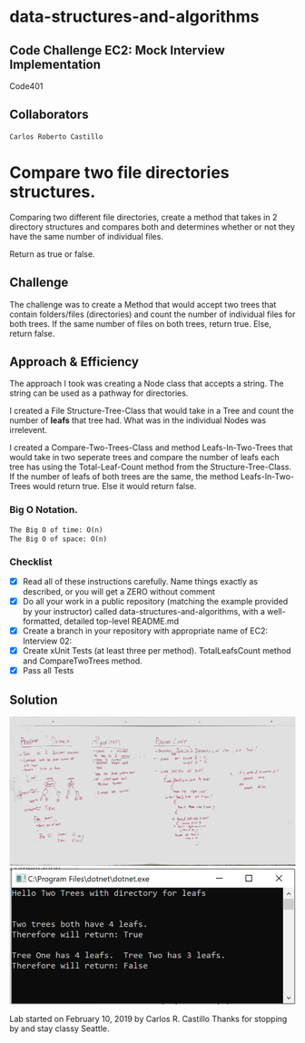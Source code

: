 # data-structures-and-algorithms
## Code Challenge EC2: Mock Interview Implementation
Code401 

## Collaborators
```
Carlos Roberto Castillo
```

# Compare two file directories structures.
<!-- Short summary or background information -->
Comparing two different file directories, create a method that takes in 2 directory structures and compares both and determines whether or not they have the same number of individual files.

Return as true or false.

## Challenge
<!-- Description of the challenge -->
The challenge was to create a Method that would accept two trees that contain folders/files (directories) and count the number of individual files for both trees.  If the same number of files on both trees, return true.  Else, return false.


## Approach & Efficiency

<!-- What approach did you take? Why? What is the Big O space/time for this approach? -->
The approach I took was creating a Node class that accepts a string.  The string can be used as a pathway for directories.  

I created a File Structure-Tree-Class that would take in a Tree and count the number of **leafs** that tree had.  What was in the individual Nodes was irrelevent.

I created a Compare-Two-Trees-Class and method Leafs-In-Two-Trees that would take in two seperate trees and compare the number of leafs each tree has using the Total-Leaf-Count method from the Structure-Tree-Class.  If the number of leafs of both trees are the same, the method Leafs-In-Two-Trees would return true.  Else it would return false.

### Big O Notation.
```
The Big O of time: O(n)
The Big O of space: O(n) 
```

### Checklist

- [x] Read all of these instructions carefully. Name things exactly as described, or you will get a ZERO without comment
- [x] Do all your work in a public repository (matching the example provided by your instructor) called data-structures-and-algorithms, with a well-formatted, detailed top-level README.md
- [x] Create a branch in your repository with appropriate name of EC2: Interview 02:
- [x] Create xUnit Tests (at least three per method).  TotalLeafsCount method and CompareTwoTrees method.
- [x] Pass all Tests

## Solution
<!-- Embedded whiteboard image -->
![](../../assets/Jan31WhiteBoard.jpg?raw=true)
![](../../assets/EC2.PNG?raw=true)

Lab started on February 10, 2019 by Carlos R. Castillo
Thanks for stopping by and stay classy Seattle.